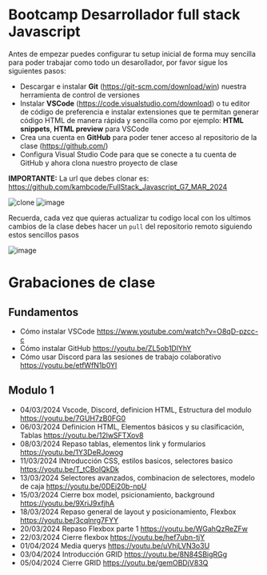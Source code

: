 # Bootcamp Desarrollador full stack Javascript

Antes de empezar puedes configurar tu setup inicial de forma muy sencilla para poder trabajar como todo un desarollador, por favor sigue los siguientes pasos:

- Descargar e instalar **Git** (https://git-scm.com/download/win) nuestra herramienta de control de versiones
- Instalar **VSCode** (https://code.visualstudio.com/download) o tu editor de código de preferencia e instalar extensiones que te permitan generar código HTML de manera rápida y sencilla como por ejemplo: **HTML snippets**, **HTML preview** para VSCode
- Crea una cuenta en **GitHub** para poder tener acceso al repositorio de la clase (https://github.com/)
- Configura Visual Studio Code para que se conecte a tu cuenta de GitHub y ahora clona nuestro proyecto de clase

**IMPORTANTE:** La url que debes clonar es: https://github.com/kambcode/FullStack_Javascript_G7_MAR_2024

![clone](https://github.com/kambcode/FullStack_Javascript_G3_2023_09_04/assets/137812574/b49be206-5c67-40e8-a567-bdd957c549eb)
![image](https://github.com/KamiloMontoya/kambcode_g1/assets/11945476/ca0ce2ad-72ec-431d-b3e1-55b84c64ec13)

Recuerda, cada vez que quieras actualizar tu codigo local con los ultimos cambios de la clase debes hacer un `pull` del repositorio remoto siguiendo estos sencillos pasos

![image](https://github.com/KamiloMontoya/kambcode_g1/assets/11945476/8d8f7da6-aa4c-4d67-9dec-59cd360bda0f)

# Grabaciones de clase

## Fundamentos

- Cómo instalar VSCode https://www.youtube.com/watch?v=O8qD-pzcc-c
- Cómo instalar GitHub https://youtu.be/ZL5ob1DlYhY
- Cómo usar Discord para las sesiones de trabajo colaborativo https://youtu.be/etfWfN1b0YI

## Modulo 1

- 04/03/2024 Vscode, Discord, definicion HTML, Estructura del modulo https://youtu.be/7GUH7zB0FG0
- 06/03/2024 Definicion HTML, Elementos básicos y su clasificación, Tablas https://youtu.be/12lwSFTXov8
- 08/03/2024 Repaso tablas, elementos link y formularios https://youtu.be/1Y3DeRJowog
- 11/03/2024 INtroducción CSS, estilos basicos, selectores basico https://youtu.be/T_tCBoIQkDk
- 13/03/2024 Selectores avanzados, combinacion de selectores, modelo de caja https://youtu.be/0DEj20b-npU
- 15/03/2024 Cierre box model, psicionamiento, background https://youtu.be/9XriJ9xfjhA
- 18/03/2024 Repaso general de layout y posicionamiento, Flexbox https://youtu.be/3cqlnrg7FYY
- 20/03/2024 Repaso Flexbox parte 1 https://youtu.be/WGahQzReZFw
- 22/03/2024 Cierre flexbox https://youtu.be/hef7ubn-tjY
- 01/04/2024 Media querys https://youtu.be/uVhjLVN3o3U
- 03/04/2024 Introducción GRID https://youtu.be/8N84SBigRGg
- 05/04/2024 Cierre GRID https://youtu.be/gemOBDjV83Q
